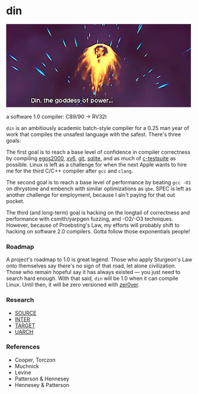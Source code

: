 # din
![](./din.gif)

a software 1.0 compiler: C89/90 -> RV32I

`din` is an ambitiously academic batch-style compiler for a 0.25 man year of work
that compiles the unsafest language with the safest. There's three goals:

The first goal is to reach a base level of confidence in compiler correctness
by compiling [egos2000](), [xv6](), [git](), [sqlite](), and as much of
[c-testsuite](https://github.com/c-testsuite/c-testsuite) as possible. Linux is
left as a challenge for when the next Apple wants to hire me for the third C/C++
compiler after `gcc` and `clang`.

The second goal is to reach a base level of performance by beating `gcc -O1` on
dhrystone and embench with similar optimizations as `qbe`. SPEC is left as another
challenge for employment, because I ain't paying for that out pocket.

The third (and long-term) goal is hacking on the longtail of correctness and
performance with csmith/yarpgen fuzzing, and -O2/-O3 techniques. However,
because of Proebsting's Law, my efforts will probably shift to hacking on
software 2.0 compilers. Gotta follow those exponentials people!

### Roadmap
A project's roadmap to 1.0 is great legend. Those who apply Sturgeon's Law onto
themselves say there's no sign of that road, let alone civilization. Those who
remain hopeful say it has always existed — you just need to search hard enough.
With that said, `din` will be 1.0 when it can compile Linux. Until then, it will
be zero versioned with [zer0ver](https://0ver.org/).

### Research
- [SOURCE](./examples/SOURCE)
- [INTER](./examples/INTER)
- [TARGET](./examples/TARGET)
- [UARCH](./examples/UARCH)

### References
- Cooper, Torczon
- Muchnick
- Levine
- Patterson & Hennesey
- Hennesey & Patterson
